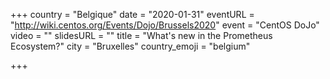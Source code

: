 +++
country = "Belgique"
date = "2020-01-31"
eventURL = "http://wiki.centos.org/Events/Dojo/Brussels2020"
event = "CentOS DoJo"
video = ""
slidesURL = ""
title = "What's new in the Prometheus Ecosystem?"
city = "Bruxelles"
country_emoji = "belgium"

+++

